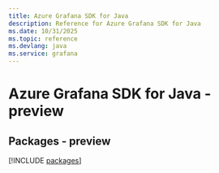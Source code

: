 ```yaml
---
title: Azure Grafana SDK for Java
description: Reference for Azure Grafana SDK for Java
ms.date: 10/31/2025
ms.topic: reference
ms.devlang: java
ms.service: grafana
---
```

# Azure Grafana SDK for Java - preview
## Packages - preview
[!INCLUDE [packages](grafana-index.md)]